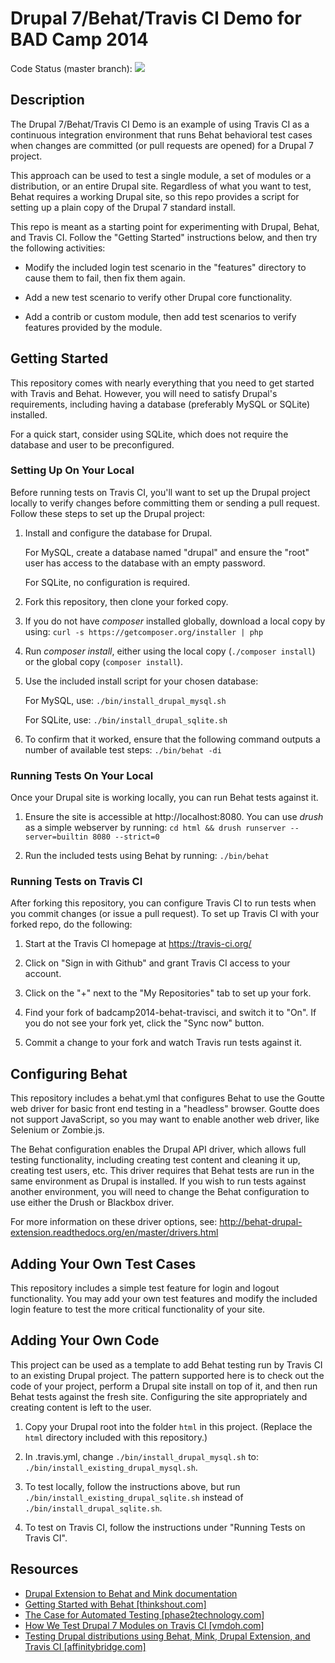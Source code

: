 # Drupal 7/Behat/Travis CI Demo for BAD Camp 2014

Code Status (master branch):
<a href="https://travis-ci.org/arithmetric/badcamp2014-behat-travisci"><img src="https://travis-ci.org/arithmetric/badcamp2014-behat-travisci.svg?branch=master"></a>

## Description

The Drupal 7/Behat/Travis CI Demo is an example of using Travis CI as a
continuous integration environment that runs Behat behavioral test cases when
changes are committed (or pull requests are opened) for a Drupal 7 project.

This approach can be used to test a single module, a set of modules or a
distribution, or an entire Drupal site. Regardless of what you want to test,
Behat requires a working Drupal site, so this repo provides a script for
setting up a plain copy of the Drupal 7 standard install.

This repo is meant as a starting point for experimenting with Drupal, Behat,
and Travis CI. Follow the "Getting Started" instructions below, and then try
the following activities:

- Modify the included login test scenario in the "features" directory to cause
them to fail, then fix them again.

- Add a new test scenario to verify other Drupal core functionality.

- Add a contrib or custom module, then add test scenarios to verify features
provided by the module.


## Getting Started

This repository comes with nearly everything that you need to get started with
Travis and Behat. However, you will need to satisfy Drupal's requirements,
including having a database (preferably MySQL or SQLite) installed.

For a quick start, consider using SQLite, which does not require the database
and user to be preconfigured.


### Setting Up On Your Local

Before running tests on Travis CI, you'll want to set up the Drupal project
locally to verify changes before committing them or sending a pull request.
Follow these steps to set up the Drupal project:

1. Install and configure the database for Drupal.

    For MySQL, create a database named "drupal" and ensure the "root" user has
    access to the database with an empty password.
    
    For SQLite, no configuration is required.

2. Fork this repository, then clone your forked copy.

3. If you do not have *composer* installed globally, download a local copy by
using: `curl -s https://getcomposer.org/installer | php`

4. Run *composer install*, either using the local copy (`./composer install`)
or the global copy (`composer install`).

5. Use the included install script for your chosen database:

    For MySQL, use: `./bin/install_drupal_mysql.sh`
    
    For SQLite, use: `./bin/install_drupal_sqlite.sh`

6. To confirm that it worked, ensure that the following command outputs a
number of available test steps: `./bin/behat -di`


### Running Tests On Your Local

Once your Drupal site is working locally, you can run Behat tests against it.

1. Ensure the site is accessible at http://localhost:8080. You can use *drush*
as a simple webserver by running:
`cd html && drush runserver --server=builtin 8080 --strict=0`

2. Run the included tests using Behat by running: `./bin/behat`


### Running Tests on Travis CI

After forking this repository, you can configure Travis CI to run tests when
you commit changes (or issue a pull request). To set up Travis CI with your
forked repo, do the following:

1. Start at the Travis CI homepage at https://travis-ci.org/

2. Click on "Sign in with Github" and grant Travis CI access to your account.

3. Click on the "+" next to the "My Repositories" tab to set up your fork.

4. Find your fork of badcamp2014-behat-travisci, and switch it to "On". If you
do not see your fork yet, click the "Sync now" button.

5. Commit a change to your fork and watch Travis run tests against it.


## Configuring Behat

This repository includes a behat.yml that configures Behat to use the Goutte web
driver for basic front end testing in a "headless" browser. Goutte does not
support JavaScript, so you may want to enable another web driver, like Selenium
or Zombie.js.

The Behat configuration enables the Drupal API driver, which allows full testing
functionality, including creating test content and cleaning it up, creating test
users, etc. This driver requires that Behat tests are run in the same
environment as Drupal is installed. If you wish to run tests against another
environment, you will need to change the Behat configuration to use either the
Drush or Blackbox driver.

For more information on these driver options, see:
http://behat-drupal-extension.readthedocs.org/en/master/drivers.html


## Adding Your Own Test Cases

This repository includes a simple test feature for login and logout
functionality. You may add your own test features and modify the included login
feature to test the more critical functionality of your site.


## Adding Your Own Code

This project can be used as a template to add Behat testing run by Travis CI to
an existing Drupal project. The pattern supported here is to check out the code
of your project, perform a Drupal site install on top of it, and then run Behat
tests against the fresh site. Configuring the site appropriately and creating
content is left to the user.

1. Copy your Drupal root into the folder `html` in this project. (Replace the
`html` directory included with this repository.)

2. In .travis.yml, change `./bin/install_drupal_mysql.sh` to:
`./bin/install_existing_drupal_mysql.sh`.

3. To test locally, follow the instructions above, but run
`./bin/install_existing_drupal_sqlite.sh` instead of
`./bin/install_drupal_sqlite.sh`.

4. To test on Travis CI, follow the instructions under "Running Tests on Travis
CI".


## Resources

- [Drupal Extension to Behat and Mink documentation](http://behat-drupal-extension.readthedocs.org/)
- [Getting Started with Behat [thinkshout.com]](http://thinkshout.com/blog/2014/10/getting-started-with-behat/)
- [The Case for Automated Testing [phase2technology.com]](http://www.phase2technology.com/blog/the-case-for-automated-testing/)
- [How We Test Drupal 7 Modules on Travis CI [vmdoh.com]](http://www.vmdoh.com/blog/how-we-test-drupal-7-modules-travis-ci)
- [Testing Drupal distributions using Behat, Mink, Drupal Extension, and Travis CI [affinitybridge.com]](http://affinitybridge.com/blog/testing-drupal-distributions-using-behat-mink-drupal-extension-and-travis-ci)
